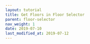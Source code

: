```yaml
---
layout: tutorial
title: Get Floors in Floor Selector
parent: floor-selector
nav_weight: 1
date: 2019-07-10
last_modified_at: 2019-07-12
---
```

